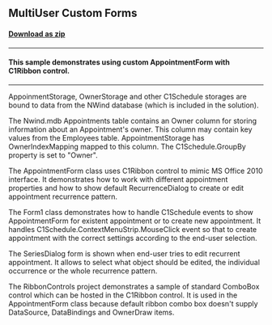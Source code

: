 ## MultiUser Custom Forms
#### [Download as zip](https://minhaskamal.github.io/DownGit/#/home?url=https://github.com/GrapeCity/ComponentOne-WinForms-Samples/tree/master/NetFramework\Schedule\CS\MultiUserCustomForms)
____
#### This sample demonstrates using custom AppointmentForm with C1Ribbon control.
____
AppoinmentStorage, OwnerStorage and other C1Schedule storages are bound to data from the NWind database (which is included in the solution). 

The Nwind.mdb Appointments table contains an Owner column for storing information about an Appointment's owner. This column may contain key values from the Employees table. AppointmentStorage has OwnerIndexMapping mapped to this column. The C1Schedule.GroupBy property is set to "Owner". 

The AppointmentForm class uses C1Ribbon control to mimic MS Office 2010 interface. It demonstrates how to work with different appointment properties and how to show default RecurrenceDialog to create or edit appointment recurrence pattern. 

The Form1 class demonstrates how to handle C1Schedule events to show AppointmentForm for existent appointment or to create new appointment. It handles C1Schedule.ContextMenuStrip.MouseClick event so that to create appointment with the correct settings according to the end-user selection. 

The SeriesDialog form is shown when end-user tries to edit recurrent appointment. It allows to select what object should be edited, the individual occurrence or the whole recurrence pattern. 

The RibbonControls project demonstrates a sample of standard ComboBox control which can be hosted in the C1Ribbon control. It is used in the AppointmentForm class because default ribbon combo box doesn't supply DataSource, DataBindings and OwnerDraw items. 


